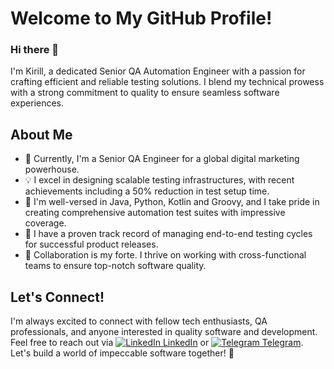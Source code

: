 # Welcome to My GitHub Profile!

### Hi there 👋 
I'm Kirill, a dedicated Senior QA Automation Engineer with a passion for crafting efficient and reliable testing solutions. I blend my technical prowess with a strong commitment to quality to ensure seamless software experiences.

## About Me

- 🚀 Currently, I'm a Senior QA Engineer for a global digital marketing powerhouse.
- 💡 I excel in designing scalable testing infrastructures, with recent achievements including a 50% reduction in test setup time.
- 🤖 I'm well-versed in Java, Python, Kotlin and Groovy, and I take pride in creating comprehensive automation test suites with impressive coverage.
- 🎯 I have a proven track record of managing end-to-end testing cycles for successful product releases.
- 🤝 Collaboration is my forte. I thrive on working with cross-functional teams to ensure top-notch software quality.

## Let's Connect!

I'm always excited to connect with fellow tech enthusiasts, QA professionals, and anyone interested in quality software and development. Feel free to reach out via [![LinkedIn](https://i.stack.imgur.com/gVE0j.png) LinkedIn](https://www.linkedin.com/in/kirill-qa/) or [![Telegram](https://telegram.org/img/website_icon.svg) Telegram](https://t.me/silverdusk).  
Let's build a world of impeccable software together! 🙂
